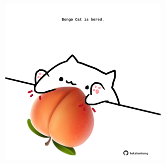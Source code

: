 <!-- built at 05/05/2023, 15:01:00 UTC -->
<p align="center">
  <img width="500" height="500" src="./ReadmeImage.svg">
</p>
